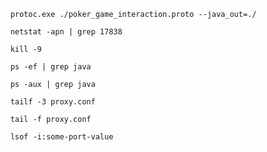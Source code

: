 ```shell
	protoc.exe ./poker_game_interaction.proto --java_out=./
```

```shell
	netstat -apn | grep 17838
```

```shell
	kill -9
```

```shell
	ps -ef | grep java
```

```shell
	ps -aux | grep java
```

```shell
	tailf -3 proxy.conf
```

``` shell
	tail -f proxy.conf
```

```shell
	lsof -i:some-port-value
```

